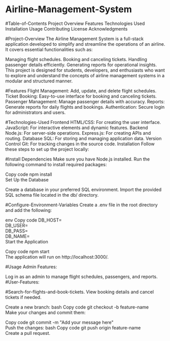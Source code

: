 # Airline-Management-System
#Table-of-Contents
Project Overview
Features
Technologies Used
Installation
Usage
Contributing
License
Acknowledgments

#Project-Overview
The Airline Management System is a full-stack application developed to simplify and streamline the operations of an airline. It covers essential functionalities such as:

Managing flight schedules.
Booking and canceling tickets.
Handling passenger details efficiently.
Generating reports for operational insights.
This project is designed for students, developers, and enthusiasts who want to explore and understand the concepts of airline management systems in a modular and structured manner.

#Features
Flight Management: Add, update, and delete flight schedules.
Ticket Booking: Easy-to-use interface for booking and canceling tickets.
Passenger Management: Manage passenger details with accuracy.
Reports: Generate reports for daily flights and bookings.
Authentication: Secure login for administrators and users.

#Technologies-Used
Frontend
HTML/CSS: For creating the user interface.
JavaScript: For interactive elements and dynamic features.
Backend
Node.js: For server-side operations.
Express.js: For creating APIs and routing.
Database
SQL: For storing and managing application data.
Version Control
Git: For tracking changes in the source code.
Installation
Follow these steps to set up the project locally:

#Install Dependencies
Make sure you have Node.js installed. Run the following command to install required packages:

Copy code
npm install  
Set Up the Database

Create a database in your preferred SQL environment.
Import the provided SQL schema file located in the db/ directory.

#Configure-Environment-Variables
Create a .env file in the root directory and add the following:

env
Copy code
DB_HOST=<your-database-host>  
DB_USER=<your-database-username>  
DB_PASS=<your-database-password>  
DB_NAME=<your-database-name>  
Start the Application

Copy code
npm start  
The application will run on http://localhost:3000/.

#Usage
Admin Features:

Log in as an admin to manage flight schedules, passengers, and reports.
#User-Features:

#Search-for-flights-and-book-tickets.
View booking details and cancel tickets if needed.

Create a new branch:
bash
Copy code
git checkout -b feature-name  
Make your changes and commit them:

Copy code
git commit -m "Add your message here"  
Push the changes:
bash
Copy code
git push origin feature-name  
Create a pull request.
